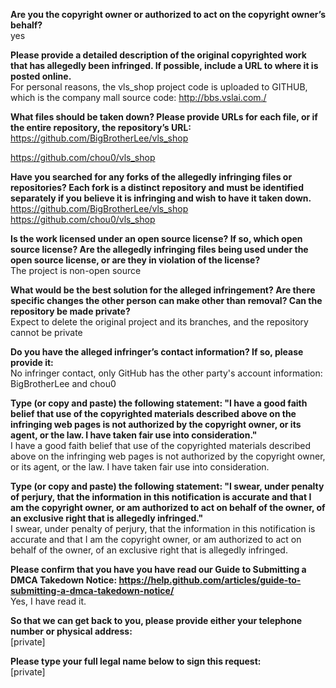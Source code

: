 **Are you the copyright owner or authorized to act on the copyright owner’s behalf?**   
yes

**Please provide a detailed description of the original copyrighted work that has allegedly been infringed. If possible, include a URL to where it is posted online.**   
For personal reasons, the vls_shop project code is uploaded to GITHUB, which is the company mall source code: http://bbs.vslai.com./

**What files should be taken down? Please provide URLs for each file, or if the entire repository, the repository’s URL:**   
https://github.com/BigBrotherLee/vls_shop  

https://github.com/chou0/vls_shop

**Have you searched for any forks of the allegedly infringing files or repositories? Each fork is a distinct repository and must be identified separately if you believe it is infringing and wish to have it taken down.**   
https://github.com/BigBrotherLee/vls_shop   
https://github.com/chou0/vls_shop   

**Is the work licensed under an open source license? If so, which open source license? Are the allegedly infringing files being used under the open source license, or are they in violation of the license?**   
The project is non-open source

**What would be the best solution for the alleged infringement? Are there specific changes the other person can make other than removal? Can the repository be made private?**   
Expect to delete the original project and its branches, and the repository cannot be private

**Do you have the alleged infringer’s contact information? If so, please provide it:**   
No infringer contact, only GitHub has the other party's account information: BigBrotherLee and chou0

**Type (or copy and paste) the following statement: "I have a good faith belief that use of the copyrighted materials described above on the infringing web pages is not authorized by the copyright owner, or its agent, or the law. I have taken fair use into consideration."**   
I have a good faith belief that use of the copyrighted materials described above on the infringing web pages is not authorized by the copyright owner, or its agent, or the law. I have taken fair use into consideration.

**Type (or copy and paste) the following statement: "I swear, under penalty of perjury, that the information in this notification is accurate and that I am the copyright owner, or am authorized to act on behalf of the owner, of an exclusive right that is allegedly infringed."**   
I swear, under penalty of perjury, that the information in this notification is accurate and that I am the copyright owner, or am authorized to act on behalf of the owner, of an exclusive right that is allegedly infringed.

**Please confirm that you have you have read our Guide to Submitting a DMCA Takedown Notice: https://help.github.com/articles/guide-to-submitting-a-dmca-takedown-notice/**   
Yes, I have read it.

**So that we can get back to you, please provide either your telephone number or physical address:**   
[private]  

**Please type your full legal name below to sign this request:**   
[private]  
